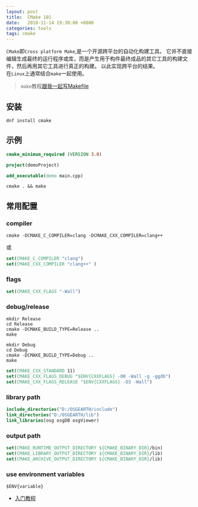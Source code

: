 ```yaml
---
layout: post
title:  CMake 101
date:   2018-11-14 19:30:00 +0800
categories: tools
tags: cmake
---
```


`CMake`即`Cross platform Make`,是一个开源跨平台的自动化构建工具。
它并不直接编辑生成最终的运行程序或库，而是产生用于构件最终成品的其它工具的构建文件，然后再用其它工具进行真正的构建。
以此实现跨平台的结果。  
在`Linux`上通常结合`make`一起使用。

> `make`教程[跟我一起写Makefile](https://seisman.github.io/how-to-write-makefile/index.html)

## 安装

```shell
dnf install cmake
```

## 示例

```cmake
cmake_minimum_required (VERSION 3.0)

project(demoProject)

add_executable(demo main.cpp)
```

```
cmake . && make
```

## 常用配置

### compiler

```shell
cmake -DCMAKE_C_COMPILER=clang -DCMAKE_CXX_COMPILER=clang++
```

或

```cmake
set(CMAKE_C_COMPILER "clang")
set(CMAKE_CXX_COMPILER "clang++" )
```

### flags

```cmake
set(CMAKE_CXX_FLAGS "-Wall")
```

### debug/release

```shell
mkdir Release
cd Release
cmake -DCMAKE_BUILD_TYPE=Release ..
make

mkdir Debug
cd Debug
cmake -DCMAKE_BUILD_TYPE=Debug ..
make
```

```cmake
set(CMAKE_CXX_STANDARD 11)
set(CMAKE_CXX_FLAGS_DEBUG "$ENV{CXXFLAGS} -O0 -Wall -g -ggdb")
set(CMAKE_CXX_FLAGS_RELEASE "$ENV{CXXFLAGS} -O3 -Wall")
```

### library path

```cmake
include_directories("D:/OSGEARTH/include")
link_directories("D:/OSGEARTH/lib")
link_libraries(osg osgDB osgViewer)
```

### output path

```cmake
set(CMAKE_RUNTIME_OUTPUT_DIRECTORY ${CMAKE_BINARY_DIR}/bin)
set(CMAKE_LIBRARY_OUTPUT_DIRECTORY ${CMAKE_BINARY_DIR}/lib)
set(CMAKE_ARCHIVE_OUTPUT_DIRECTORY ${CMAKE_BINARY_DIR}/lib)
```

### use environment variables

```
$ENV{variable}
```

* [入门教程](http://www.hahack.com/codes/cmake/)
